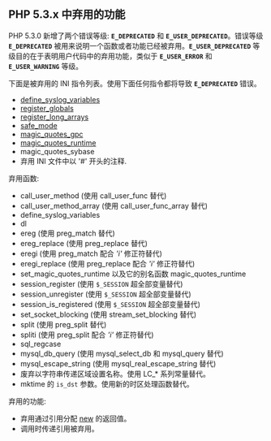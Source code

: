 PHP 5.3.x 中弃用的功能
----------------------

PHP 5.3.0 新增了两个错误等级: **`E_DEPRECATED`** 和
**`E_USER_DEPRECATED`**。错误等级 **`E_DEPRECATED`**
被用来说明一个函数或者功能已经被弃用。**`E_USER_DEPRECATED`**
等级目的在于表明用户代码中的弃用功能，类似于 **`E_USER_ERROR`** 和
**`E_USER_WARNING`** 等级。

下面是被弃用的 INI 指令列表。使用下面任何指令都将导致 **`E_DEPRECATED`**
错误。

-   <span class="simpara">
    <a href="/network/setup.html#" class="link">define_syslog_variables</a>
    </span>
-   <span class="simpara">
    <a href="/ini/core.html#ini.register-globals" class="link">register_globals</a>
    </span>
-   <span class="simpara">
    <a href="/ini/core.html#ini.register-long-arrays" class="link">register_long_arrays</a>
    </span>
-   <span class="simpara">
    <a href="/ini/sect/safe-mode.html#ini.safe-mode" class="link">safe_mode</a>
    </span>
-   <span class="simpara">
    <a href="/info/setup.html#" class="link">magic_quotes_gpc</a>
    </span>
-   <span class="simpara">
    <a href="/info/setup.html#" class="link">magic_quotes_runtime</a>
    </span>
-   <span class="simpara"> magic\_quotes\_sybase </span>
-   <span class="simpara"> 弃用 INI 文件中以 '\#' 开头的注释. </span>

弃用函数:

-   <span class="simpara"> <span
    class="function">call\_user\_method</span> (使用 <span
    class="function">call\_user\_func</span> 替代) </span>
-   <span class="simpara"> <span
    class="function">call\_user\_method\_array</span> (使用 <span
    class="function">call\_user\_func\_array</span> 替代) </span>
-   <span class="simpara"> <span
    class="function">define\_syslog\_variables</span> </span>
-   <span class="simpara"> <span class="function">dl</span> </span>
-   <span class="simpara"> <span class="function">ereg</span> (使用
    <span class="function">preg\_match</span> 替代) </span>
-   <span class="simpara"> <span class="function">ereg\_replace</span>
    (使用 <span class="function">preg\_replace</span> 替代) </span>
-   <span class="simpara"> <span class="function">eregi</span> (使用
    <span class="function">preg\_match</span> 配合 *'i'* 修正符替代)
    </span>
-   <span class="simpara"> <span class="function">eregi\_replace</span>
    (使用 <span class="function">preg\_replace</span> 配合 *'i'*
    修正符替代) </span>
-   <span class="simpara"> <span
    class="function">set\_magic\_quotes\_runtime</span> 以及它的别名函数
    <span class="function">magic\_quotes\_runtime</span> </span>
-   <span class="simpara"> <span
    class="function">session\_register</span> (使用 `$_SESSION`
    超全部变量替代) </span>
-   <span class="simpara"> <span
    class="function">session\_unregister</span> (使用 `$_SESSION`
    超全部变量替代) </span>
-   <span class="simpara"> <span
    class="function">session\_is\_registered</span> (使用 `$_SESSION`
    超全部变量替代) </span>
-   <span class="simpara"> <span
    class="function">set\_socket\_blocking</span> (使用 <span
    class="function">stream\_set\_blocking</span> 替代) </span>
-   <span class="simpara"> <span class="function">split</span> (使用
    <span class="function">preg\_split</span> 替代) </span>
-   <span class="simpara"> <span class="function">spliti</span> (使用
    <span class="function">preg\_split</span> 配合 *'i'* 修正符替代)
    </span>
-   <span class="simpara"> <span class="function">sql\_regcase</span>
    </span>
-   <span class="simpara"> <span
    class="function">mysql\_db\_query</span> (使用 <span
    class="function">mysql\_select\_db</span> 和 <span
    class="function">mysql\_query</span> 替代) </span>
-   <span class="simpara"> <span
    class="function">mysql\_escape\_string</span> (使用 <span
    class="function">mysql\_real\_escape\_string</span> 替代) </span>
-   <span class="simpara"> 废弃以字符串传递区域设置名称。使用 LC\_\*
    系列常量替代。 </span>
-   <span class="simpara"> <span class="function">mktime</span> 的
    `is_dst` 参数。使用新的时区处理函数替代。 </span>

弃用的功能:

-   <span class="simpara"> 弃用通过引用分配
    <a href="/language/oop5/basic.html#language.oop5.basic.new" class="link">new</a>
    的返回值。 </span>
-   <span class="simpara"> 调用时传递引用被弃用。 </span>
